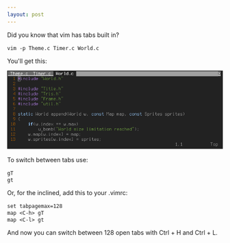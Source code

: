 ```yaml
---
layout: post
---
```


Did you know that vim has tabs built in?

    vim -p Theme.c Timer.c World.c

You'll get this:

![](images/vim/2019-02-02-041150_681x248_scrot.png)

To switch between tabs use:

    gT
    gt

Or, for the inclined, add this to your .vimrc:

    set tabpagemax=128
    map <C-h> gT
    map <C-l> gt

And now you can switch between 128 open tabs with Ctrl + H and Ctrl + L.
